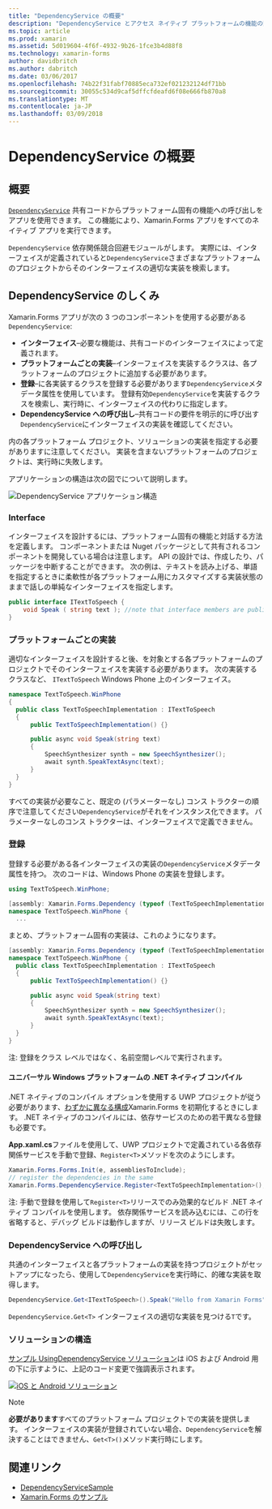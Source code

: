 ```yaml
---
title: "DependencyService の概要"
description: "DependencyService とアクセス ネイティブ プラットフォームの機能の動作を理解します。"
ms.topic: article
ms.prod: xamarin
ms.assetid: 5d019604-4f6f-4932-9b26-1fce3b4d88f8
ms.technology: xamarin-forms
author: davidbritch
ms.author: dabritch
ms.date: 03/06/2017
ms.openlocfilehash: 74b22f31fabf70885eca732ef021232124df71bb
ms.sourcegitcommit: 30055c534d9caf5dffcfdeafd6f08e666fb870a8
ms.translationtype: MT
ms.contentlocale: ja-JP
ms.lasthandoff: 03/09/2018
---
```

# <a name="introduction-to-dependencyservice"></a>DependencyService の概要

## <a name="overview"></a>概要

[`DependencyService`](https://developer.xamarin.com/api/type/Xamarin.Forms.DependencyService/) 共有コードからプラットフォーム固有の機能への呼び出しをアプリを使用できます。 この機能により、Xamarin.Forms アプリをすべてのネイティブ アプリを実行できます。

`DependencyService` 依存関係競合回避モジュールがします。 実際には、インターフェイスが定義されていると`DependencyService`さまざまなプラットフォームのプロジェクトからそのインターフェイスの適切な実装を検索します。

## <a name="how-dependencyservice-works"></a>DependencyService のしくみ

Xamarin.Forms アプリが次の 3 つのコンポーネントを使用する必要がある`DependencyService`:

- **インターフェイス**&ndash;必要な機能は、共有コードのインターフェイスによって定義されます。
- **プラットフォームごとの実装**&ndash;インターフェイスを実装するクラスは、各プラットフォームのプロジェクトに追加する必要があります。
- **登録**&ndash;に各実装するクラスを登録する必要があります`DependencyService`メタデータ属性を使用しています。 登録有効`DependencyService`を実装するクラスを検索し、実行時に、インターフェイスの代わりに指定します。
- **DependencyService への呼び出し**&ndash;共有コードの要件を明示的に呼び出す`DependencyService`にインターフェイスの実装を確認してください。

内の各プラットフォーム プロジェクト、ソリューションの実装を指定する必要がありますに注意してください。 実装を含まないプラットフォームのプロジェクトは、実行時に失敗します。

アプリケーションの構造は次の図でについて説明します。

![](introduction-images/overview-diagram.png "DependencyService アプリケーション構造")

### <a name="interface"></a>Interface

インターフェイスを設計するには、プラットフォーム固有の機能と対話する方法を定義します。 コンポーネントまたは Nuget パッケージとして共有されるコンポーネントを開発している場合は注意します。 API の設計では、作成したり、パッケージを中断することができます。 次の例は、テキストを読み上げる、単語を指定するときに柔軟性が各プラットフォーム用にカスタマイズする実装状態のままで話しの単純なインターフェイスを指定します。

```csharp
public interface ITextToSpeech {
    void Speak ( string text ); //note that interface members are public by default
}
```

### <a name="implementation-per-platform"></a>プラットフォームごとの実装

適切なインターフェイスを設計すると後、を対象とする各プラットフォームのプロジェクトでそのインターフェイスを実装する必要があります。 次の実装するクラスなど、 `ITextToSpeech` Windows Phone 上のインターフェイス。

```csharp
namespace TextToSpeech.WinPhone
{
  public class TextToSpeechImplementation : ITextToSpeech
  {
      public TextToSpeechImplementation() {}

      public async void Speak(string text)
      {
          SpeechSynthesizer synth = new SpeechSynthesizer();
          await synth.SpeakTextAsync(text);
      }
  }
}
```

すべての実装が必要なこと、既定の (パラメーターなし) コンス トラクターの順序で注意してください`DependencyService`がそれをインスタンス化できます。 パラメーターなしのコンス トラクターは、インターフェイスで定義できません。

### <a name="registration"></a>登録

登録する必要がある各インターフェイスの実装の`DependencyService`メタデータ属性を持つ。 次のコードは、Windows Phone の実装を登録します。

```csharp
using TextToSpeech.WinPhone;

[assembly: Xamarin.Forms.Dependency (typeof (TextToSpeechImplementation))]
namespace TextToSpeech.WinPhone {
  ...
```

まとめ、プラットフォーム固有の実装は、これのようになります。

```csharp
[assembly: Xamarin.Forms.Dependency (typeof (TextToSpeechImplementation))]
namespace TextToSpeech.WinPhone {
  public class TextToSpeechImplementation : ITextToSpeech
  {
      public TextToSpeechImplementation() {}

      public async void Speak(string text)
      {
          SpeechSynthesizer synth = new SpeechSynthesizer();
          await synth.SpeakTextAsync(text);
      }
  }
}
```

注: 登録をクラス レベルではなく、名前空間レベルで実行されます。

#### <a name="universal-windows-platform-net-native-compilation"></a>ユニバーサル Windows プラットフォームの .NET ネイティブ コンパイル

.NET ネイティブのコンパイル オプションを使用する UWP プロジェクトが従う必要があります、[わずかに異なる構成](~/xamarin-forms/platform/windows/installation/universal.md#target-invocation-exception)Xamarin.Forms を初期化するときにします。 .NET ネイティブのコンパイルには、依存サービスのための若干異なる登録も必要です。

**App.xaml.cs**ファイルを使用して、UWP プロジェクトで定義されている各依存関係サービスを手動で登録、`Register<T>`メソッドを次のようにします。

```csharp
Xamarin.Forms.Forms.Init(e, assembliesToInclude);
// register the dependencies in the same
Xamarin.Forms.DependencyService.Register<TextToSpeechImplementation>();
```

注: 手動で登録を使用して`Register<T>`リリースでのみ効果的なビルド .NET ネイティブ コンパイルを使用します。 依存関係サービスを読み込むには、この行を省略すると、デバッグ ビルドは動作しますが、リリース ビルドは失敗します。

### <a name="call-to-dependencyservice"></a>DependencyService への呼び出し

共通のインターフェイスと各プラットフォームの実装を持つプロジェクトがセットアップになったら、使用して`DependencyService`を実行時に、的確な実装を取得します。

```csharp
DependencyService.Get<ITextToSpeech>().Speak("Hello from Xamarin Forms");
```

`DependencyService.Get<T>` インターフェイスの適切な実装を見つける`T`です。

### <a name="solution-structure"></a>ソリューションの構造

[サンプル UsingDependencyService ソリューション](https://developer.xamarin.com/samples/UsingDependencyService/)は iOS および Android 用の下に示すように、上記のコード変更で強調表示されます。

 [![iOS と Android ソリューション](introduction-images/solution-sml.png "DependencyService サンプル ソリューションの構造")](introduction-images/solution.png#lightbox "DependencyService サンプル ソリューションの構造")

> [!NOTE]
> **必要があります**すべてのプラットフォーム プロジェクトでの実装を提供します。 インターフェイスの実装が登録されていない場合、`DependencyService`を解決することはできません、`Get<T>()`メソッド実行時にします。


## <a name="related-links"></a>関連リンク

- [DependencyServiceSample](https://developer.xamarin.com/samples/xamarin-forms/UsingDependencyService/)
- [Xamarin.Forms のサンプル](https://developer.xamarin.com/samples/xamarin-forms/all/)
